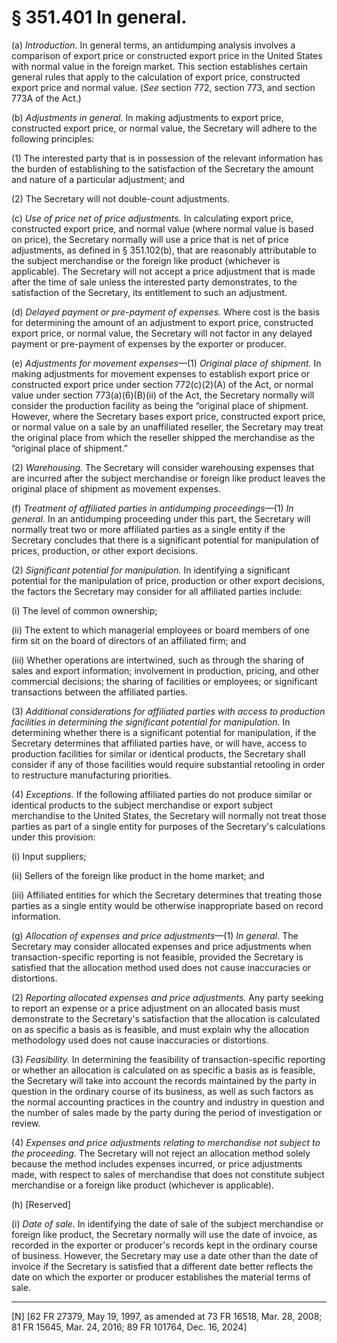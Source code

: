 # § 351.401   In general.

(a) *Introduction.* In general terms, an antidumping analysis involves a comparison of export price or constructed export price in the United States with normal value in the foreign market. This section establishes certain general rules that apply to the calculation of export price, constructed export price and normal value. (*See* section 772, section 773, and section 773A of the Act.)


(b) *Adjustments in general.* In making adjustments to export price, constructed export price, or normal value, the Secretary will adhere to the following principles:


(1) The interested party that is in possession of the relevant information has the burden of establishing to the satisfaction of the Secretary the amount and nature of a particular adjustment; and


(2) The Secretary will not double-count adjustments.


(c) *Use of price net of price adjustments.* In calculating export price, constructed export price, and normal value (where normal value is based on price), the Secretary normally will use a price that is net of price adjustments, as defined in § 351.102(b), that are reasonably attributable to the subject merchandise or the foreign like product (whichever is applicable). The Secretary will not accept a price adjustment that is made after the time of sale unless the interested party demonstrates, to the satisfaction of the Secretary, its entitlement to such an adjustment.


(d) *Delayed payment or pre-payment of expenses.* Where cost is the basis for determining the amount of an adjustment to export price, constructed export price, or normal value, the Secretary will not factor in any delayed payment or pre-payment of expenses by the exporter or producer.


(e) *Adjustments for movement expenses*—(1) *Original place of shipment.* In making adjustments for movement expenses to establish export price or constructed export price under section 772(c)(2)(A) of the Act, or normal value under section 773(a)(6)(B)(ii) of the Act, the Secretary normally will consider the production facility as being the “original place of shipment. However, where the Secretary bases export price, constructed export price, or normal value on a sale by an unaffiliated reseller, the Secretary may treat the original place from which the reseller shipped the merchandise as the “original place of shipment.”


(2) *Warehousing.* The Secretary will consider warehousing expenses that are incurred after the subject merchandise or foreign like product leaves the original place of shipment as movement expenses.




(f) *Treatment of affiliated parties in antidumping proceedings*—(1) *In general.* In an antidumping proceeding under this part, the Secretary will normally treat two or more affiliated parties as a single entity if the Secretary concludes that there is a significant potential for manipulation of prices, production, or other export decisions.


(2) *Significant potential for manipulation.* In identifying a significant potential for the manipulation of price, production or other export decisions, the factors the Secretary may consider for all affiliated parties include:


(i) The level of common ownership;


(ii) The extent to which managerial employees or board members of one firm sit on the board of directors of an affiliated firm; and


(iii) Whether operations are intertwined, such as through the sharing of sales and export information; involvement in production, pricing, and other commercial decisions; the sharing of facilities or employees; or significant transactions between the affiliated parties.


(3) *Additional considerations for affiliated parties with access to production facilities in determining the significant potential for manipulation.* In determining whether there is a significant potential for manipulation, if the Secretary determines that affiliated parties have, or will have, access to production facilities for similar or identical products, the Secretary shall consider if any of those facilities would require substantial retooling in order to restructure manufacturing priorities.


(4) *Exceptions.* If the following affiliated parties do not produce similar or identical products to the subject merchandise or export subject merchandise to the United States, the Secretary will normally not treat those parties as part of a single entity for purposes of the Secretary's calculations under this provision:


(i) Input suppliers;


(ii) Sellers of the foreign like product in the home market; and


(iii) Affiliated entities for which the Secretary determines that treating those parties as a single entity would be otherwise inappropriate based on record information.


(g) *Allocation of expenses and price adjustments*—(1) *In general.* The Secretary may consider allocated expenses and price adjustments when transaction-specific reporting is not feasible, provided the Secretary is satisfied that the allocation method used does not cause inaccuracies or distortions.


(2) *Reporting allocated expenses and price adjustments.* Any party seeking to report an expense or a price adjustment on an allocated basis must demonstrate to the Secretary's satisfaction that the allocation is calculated on as specific a basis as is feasible, and must explain why the allocation methodology used does not cause inaccuracies or distortions.


(3) *Feasibility.* In determining the feasibility of transaction-specific reporting or whether an allocation is calculated on as specific a basis as is feasible, the Secretary will take into account the records maintained by the party in question in the ordinary course of its business, as well as such factors as the normal accounting practices in the country and industry in question and the number of sales made by the party during the period of investigation or review.


(4) *Expenses and price adjustments relating to merchandise not subject to the proceeding.* The Secretary will not reject an allocation method solely because the method includes expenses incurred, or price adjustments made, with respect to sales of merchandise that does not constitute subject merchandise or a foreign like product (whichever is applicable).


(h) [Reserved]


(i) *Date of sale.* In identifying the date of sale of the subject merchandise or foreign like product, the Secretary normally will use the date of invoice, as recorded in the exporter or producer's records kept in the ordinary course of business. However, the Secretary may use a date other than the date of invoice if the Secretary is satisfied that a different date better reflects the date on which the exporter or producer establishes the material terms of sale.



---

[N] [62 FR 27379, May 19, 1997, as amended at 73 FR 16518, Mar. 28, 2008; 81 FR 15645, Mar. 24, 2016; 89 FR 101764, Dec. 16, 2024]




